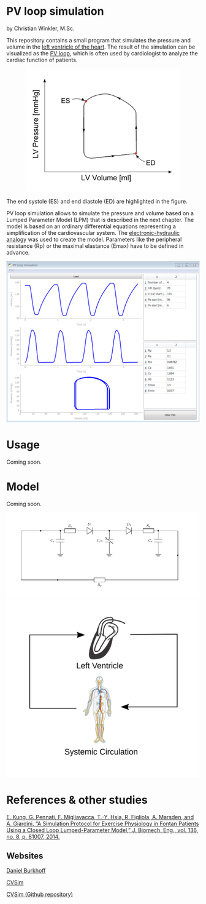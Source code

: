 # PV loop simulation

by Christian Winkler, M.Sc.

This repository contains a small program that simulates the pressure and volume in the [left ventricle of the heart](https://en.wikipedia.org/wiki/Heart). The result of the simulation can be visualized as the [PV loop](https://en.wikipedia.org/wiki/Pressure%E2%80%93volume_loop_analysis_in_cardiology), which is often used by cardiologist to analyze the cardiac function of patients.

<p align="center">
<img src="fig/pv_loop.png" width="400">
</p>

The end systole (ES) and end diastole (ED) are highlighted in the figure.

PV loop simulation allows to simulate the pressure and volume based on a Lumped Parameter Model (LPM) that is described in the next chapter. The model is based on an ordinary differential equations representing a simplification of the cardiovascular system. The [electronic-hydraulic analogy](https://en.wikipedia.org/wiki/Hydraulic_analogy) was used to create the model.
Parameters like the peripheral resistance (Rp) or the maximal elastance (Emax) have to be defined in advance.

![PV loop](fig/pv_loop_simulation.png)

# Usage
Coming soon.

# Model
Coming soon.

![PV loop](fig/electronic_circuit/el_circuit.png)
![PV loop](fig/cardio_system/circulatory_system.svg)

# References & other studies
[E. Kung, G. Pennati, F. Migliavacca, T.-Y. Hsia, R. Figliola, A. Marsden, and A. Giardini, “A Simulation Protocol for Exercise Physiology in Fontan Patients Using a Closed Loop Lumped-Parameter Model,” J. Biomech. Eng., vol. 136, no. 8, p. 81007, 2014.](http://biomechanical.asmedigitalcollection.asme.org/article.aspx?articleid=1852723)
## Websites
[Daniel Burkhoff](http://danielburkhoff.com/)

[CVSim](https://physionet.org/physiotools/cvsim/)

[CVSim (Github repository)](https://github.com/MIT-LCP/cvsim)
